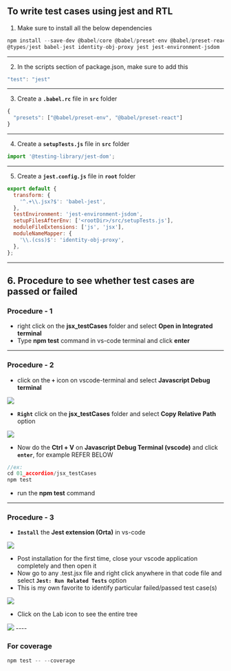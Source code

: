 ## To write test cases using jest and RTL
1. Make sure to install all the below dependencies 

```js
npm install --save-dev @babel/core @babel/preset-env @babel/preset-react @testing-library/jest-dom @testing-library/react
@types/jest babel-jest identity-obj-proxy jest jest-environment-jsdom
```
-----

2. In the scripts section of package.json, make sure to add this

```js
"test": "jest"
```
-----

3. Create a **`.babel.rc`** file in **`src`** folder

```js
{
  "presets": ["@babel/preset-env", "@babel/preset-react"]
}
```
-----

4. Create a **`setupTests.js`** file in **`src`** folder

```js
import '@testing-library/jest-dom';
```
-----

5. Create a **`jest.config.js`** file in **`root`** folder

```js
export default {
  transform: {
    '^.+\\.jsx?$': 'babel-jest',
  },
  testEnvironment: 'jest-environment-jsdom',
  setupFilesAfterEnv: ['<rootDir>/src/setupTests.js'],
  moduleFileExtensions: ['js', 'jsx'],
  moduleNameMapper: {
    '\\.(css)$': 'identity-obj-proxy',
  },
};
```
-----


## 6. Procedure to see whether test cases are passed or failed

### Procedure - 1
- right click on the **jsx_testCases** folder and select **Open in Integrated terminal**
- Type **npm test** command in vs-code terminal and click **enter**

----

### Procedure - 2
- click on the **`+`** icon on vscode-terminal and select **Javascript Debug terminal**
<img src="../../00_how_to_run_test_cases/imagesUsed/Javascript Debug Terminal.png">

- **`Right`** click on the **jsx_testCases** folder and select **Copy Relative Path** option
<img src="../../00_how_to_run_test_cases/imagesUsed/Copy Relative Path.png">

- Now do the **Ctrl + V** on **Javascript Debug Terminal (vscode)** and click **`enter`**, for example REFER BELOW

```js
//ex:
cd 01_accordion/jsx_testCases
npm test
```
- run the **npm test** command

----

### Procedure - 3

- **`Install`** the **Jest extension (Orta)** in vs-code
<img src="../../00_how_to_run_test_cases/imagesUsed/Jest_Extension.png">

- Post installation for the first time, close your vscode application completely and then open it
- Now go to any .test.jsx file and right click anywhere in that code file and select **`Jest: Run Related Tests`** option
- This is my own favorite to identify particular failed/passed test case(s)

<img src="../../00_how_to_run_test_cases/imagesUsed/Jest Run Related Tests.png">

- Click on the Lab icon to see the entire tree

<img src="../../00_how_to_run_test_cases/imagesUsed/overview_of_tests.png">
----

### For coverage
     
```js
npm test -- --coverage
```